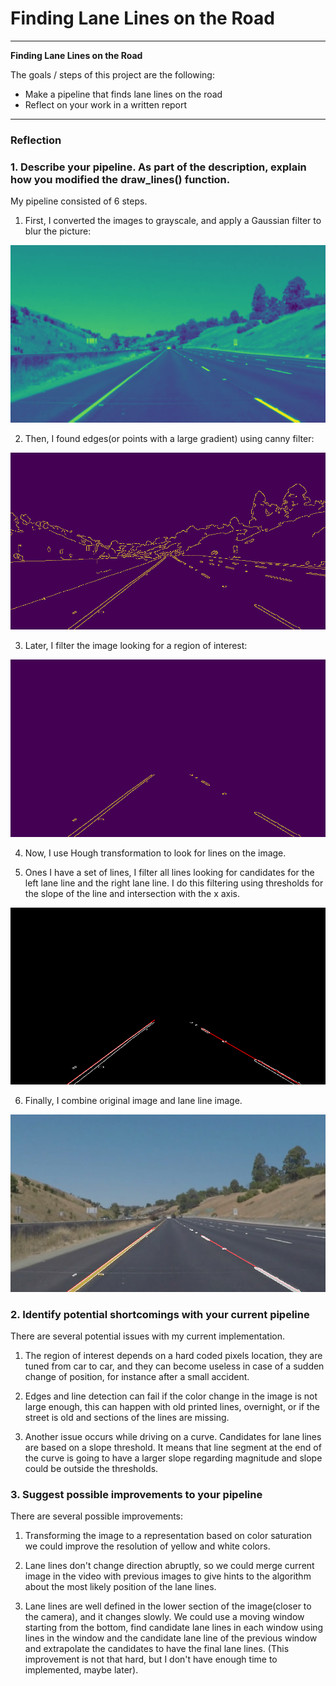 # **Finding Lane Lines on the Road** 

---

**Finding Lane Lines on the Road**

The goals / steps of this project are the following:
* Make a pipeline that finds lane lines on the road
* Reflect on your work in a written report

[blurred_image]: ./imgs/blurred_image.jpg "Blurred image"
[edges_image]: ./imgs/edges_image.jpg "Edges image"
[masked_image]: ./imgs/masked_image.jpg "Masked image"
[lane_lines_img]: ./imgs/lane_lines_img.jpg "lane lines image"
[final_output]: ./imgs/final_output.jpg "final image"

---

### Reflection

### 1. Describe your pipeline. As part of the description, explain how you modified the draw_lines() function.

My pipeline consisted of 6 steps.

1. First, I converted the images to grayscale, and apply a Gaussian filter to blur the picture:

![alt text][blurred_image]

2. Then, I found edges(or points with a large gradient) using canny filter:

![alt text][edges_image]

3. Later, I filter the image looking for a region of interest:

![alt text][masked_image]

4. Now, I use Hough transformation to look for lines on the image.

5. Ones I have a set of lines, I filter all lines looking for candidates for the left lane line and the right lane line. I do this filtering using thresholds for the slope of the line and intersection with the x axis.

![alt text][lane_lines_img]

6. Finally, I combine original image and lane line image.

![alt text][final_output]

### 2. Identify potential shortcomings with your current pipeline

There are several potential issues with my current implementation.

1. The region of interest depends on a hard coded pixels location, they are tuned from car to car, and they can become useless in case of a sudden change of position, for instance after a small accident.

2. Edges and line detection can fail if the color change in the image is not large enough, this can happen with old printed lines, overnight, or if the street is old and sections of the lines are missing.

3. Another issue occurs while driving on a curve. Candidates for lane lines are based on a slope threshold. It means that line segment at the end of the curve is going to have a larger slope regarding magnitude and slope could be outside the thresholds.


### 3. Suggest possible improvements to your pipeline

There are several possible improvements:

1. Transforming the image to a representation based on color saturation we could improve the resolution of yellow and white colors.

2. Lane lines don't change direction abruptly, so we could merge current image in the video with previous images to give hints to the algorithm about the most likely position of the lane lines.

3. Lane lines are well defined in the lower section of the image(closer to the camera), and it changes slowly. We could use a moving window starting from the bottom, find candidate lane lines in each window using lines in the window and the candidate lane line of the previous window and extrapolate the candidates to have the final lane lines. (This improvement is not that hard, but I don't have enough time to implemented, maybe later). 
